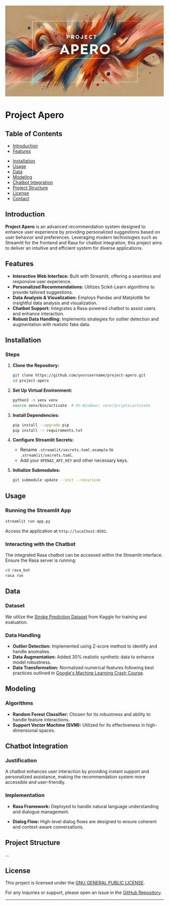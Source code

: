 ![Project Apero Banner](./banner.png)

# Project Apero

## Table of Contents
- [Introduction](#introduction)
- [Features](#features)
<!-- - [Demo](#demo) -->
- [Installation](#installation)
- [Usage](#usage)
- [Data](#data)
- [Modeling](#modeling)
- [Chatbot Integration](#chatbot-integration)
- [Project Structure](#project-structure)
- [License](#license)
- [Contact](#contact)

## Introduction

**Project Apero** is an advanced recommendation system designed to enhance user experience by providing personalized suggestions based on user behavior and preferences. Leveraging modern technologies such as Streamlit for the frontend and Rasa for chatbot integration, this project aims to deliver an intuitive and efficient system for diverse applications.

## Features

- **Interactive Web Interface:** Built with Streamlit, offering a seamless and responsive user experience.
- **Personalized Recommendations:** Utilizes Scikit-Learn algorithms to provide tailored suggestions.
- **Data Analysis & Visualization:** Employs Pandas and Matplotlib for insightful data analysis and visualization.
- **Chatbot Support:** Integrates a Rasa-powered chatbot to assist users and enhance interaction.
- **Robust Data Handling:** Implements strategies for outlier detection and augmentation with realistic fake data.

<!-- ## Demo -->

<!-- ![Project Apero Demo](./demo.gif) -->

<!-- Experience a live demonstration of Project Apero [here](https://your-deployment-url.com). -->

## Installation

### Steps

1. **Clone the Repository:**
    ```bash
    git clone https://github.com/yourusername/project-apero.git
    cd project-apero
    ```

2. **Set Up Virtual Environment:**
    ```bash
    python3 -m venv venv
    source venv/bin/activate  # On Windows: venv\Scripts\activate
    ```

3. **Install Dependencies:**
    ```bash
    pip install --upgrade pip
    pip install -r requirements.txt
    ```

4. **Configure Streamlit Secrets:**
    - Rename `.streamlit/secrets.toml.example` to `.streamlit/secrets.toml`.
    - Add your `OPENAI_API_KEY` and other necessary keys.

5. **Initialize Submodules:**
    ```bash
    git submodule update --init --recursive
    ```

## Usage

### Running the Streamlit App

```bash
streamlit run app.py
```

Access the application at `http://localhost:8501`.

### Interacting with the Chatbot

The integrated Rasa chatbot can be accessed within the Streamlit interface. Ensure the Rasa server is running:

```bash
cd rasa_bot
rasa run
```

## Data

### Dataset

We utilize the [Stroke Prediction Dataset](https://www.kaggle.com/datasets/fedesoriano/stroke-prediction-dataset) from Kaggle for training and evaluation.

### Data Handling

- **Outlier Detection:** Implemented using Z-score method to identify and handle anomalies.
- **Data Augmentation:** Added 30% realistic synthetic data to enhance model robustness.
- **Data Transformation:** Normalized numerical features following best practices outlined in [Google's Machine Learning Crash Course](https://developers.google.com/machine-learning/crash-course/numerical-data).

## Modeling

### Algorithms

- **Random Forest Classifier:** Chosen for its robustness and ability to handle feature interactions.
- **Support Vector Machine (SVM):** Utilized for its effectiveness in high-dimensional spaces.

<!-- ### Evaluation -->

<!-- Models are evaluated based on accuracy, precision, recall, and F1-score. Detailed analysis is available in the [Wiki](https://yourgitwiki-link.com). -->

## Chatbot Integration

### Justification

A chatbot enhances user interaction by providing instant support and personalized assistance, making the recommendation system more accessible and user-friendly.

### Implementation

- **Rasa Framework:** Deployed to handle natural language understanding and dialogue management.
<!-- - **Sample Dialogues:** Documented in the [Wiki](https://yourgitwiki-link.com) to demonstrate typical user interactions. -->
- **Dialog Flow:** High-level dialog flows are designed to ensure coherent and context-aware conversations.

## Project Structure

...

## License

This project is licensed under the [GNU GENERAL PUBLIC LICENSE](./LICENSE).

For any inquiries or support, please open an issue in the [GitHub Repository](https://github.com/yourusername/project-apero).

---